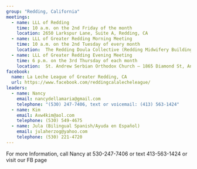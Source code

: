 ```yaml
---
group: "Redding, California"
meetings:
  - name: LLL of Redding
    time: 10 a.m. on the 2nd Friday of the month
    location: 2650 Larkspur Lane, Suite A, Redding, CA
  - name: LLL of Greater Redding Morning Meeting
    time: 10 a.m. on the 2nd Tuesday of every month
    location:  The Redding Doula Collective (Redding Midwifery Building) 1727 South St. Redding, CA 96001
  - name: LLL of Greater Redding Evening Meeting
    time: 6 p.m. on the 3rd Thursday of each month
    location:  St. Andrew Serbian Orthodox Church – 1865 Diamond St, Anderson, CA 96007
facebook: 
  name: La Leche League of Greater Redding, CA
  url: https://www.facebook.com/reddingcalalecheleague/
leaders:
  - name: Nancy 
    email: nancydellamaria@gmail.com
    telephone: "(530) 247-7406, text or voicemail: (413) 563-1424"
  - name: Kim 
    email: Avw4kim@aol.com
    telephone: (530) 549-4675
  - name: Jula (Bilingual Spanish/Ayuda en Español)
    email: julaherzog@yahoo.com
    telephone: (530) 221-4720
---
```

For more Information, call Nancy at 530-247-7406 or text 413-563-1424 or visit our FB page